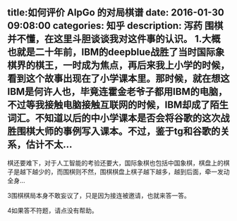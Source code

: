 title:如何评价 AlpGo 的对局棋谱
date: 2016-01-30   09:08:00 
categories: 知乎 
 description: 泻药 围棋并不懂，在这里斗胆谈谈我对这件事的认识。 1.大概也就是二十年前，IBM的deepblue战胜了当时国际象棋界的棋王，一时成为焦点，再后来我上小学的时候，看到这个故事出现在了小学课本里。那时候，就在想这IBM是何许人也，毕竟连霍金老爷子都用IBM的电脑，不过等我接触电脑接触互联网的时候，IBM却成了陌生词汇。不知道以后的中小学课本是否会将谷歌的这次战胜围棋大师的事例写入课本。不过，鉴于tg和谷歌的关系，估计不太…
  --- 
 棋还要难下，对于人工智能的考验还要大，国际象棋也包括中国象棋，棋盘上的棋子是越下越少的，而围棋则不然，围棋棋盘上棋子越下越多，越到后面，牵一发动全身…  

3围棋棋局本身不敢妄议了，只是因为接连被邀请，也就来答一答。  

4如果答不符题，请点没有帮助。